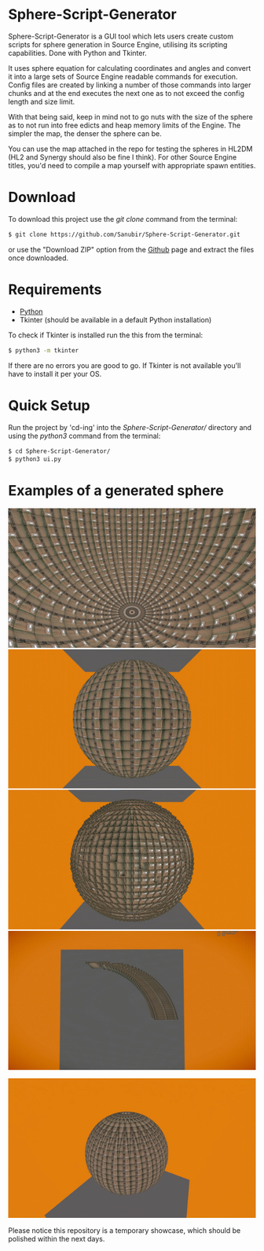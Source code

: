 # Sphere-Script-Generator

Sphere-Script-Generator is a GUI tool which lets users create custom scripts for sphere generation in Source Engine, utilising its scripting capabilities. Done with Python and Tkinter.

It uses sphere equation for calculating coordinates and angles and convert it into a large sets of Source Engine readable commands for execution. Config files are created by linking a number of those commands into larger chunks and at the end executes the next one as to not exceed the config length and size limit.

With that being said, keep in mind not to go nuts with the size of the sphere as to not run into free edicts and heap memory limits of the Engine. The simpler the map, the denser the sphere can be.

You can use the map attached in the repo for testing the spheres in HL2DM (HL2 and Synergy should also be fine I think). For other Source Engine titles, you'd need to compile a map yourself with appropriate spawn entities.
 
# Download
To download this project use the *git clone* command from the terminal:
```bash
$ git clone https://github.com/Sanubir/Sphere-Script-Generator.git
```
or use the "Download ZIP" option from the [Github](https://github.com/Sanubir/Sphere-Script-Generator) page and extract the files once downloaded.

# Requirements
 * [Python](https://www.python.org/)
 * Tkinter (should be available in a default Python installation)

To check if Tkinter is installed run the this from the terminal:
```bash
$ python3 -m tkinter
```

If there are no errors you are good to go.
If Tkinter is not available you'll have to install it per your OS.

# Quick Setup
Run the project by 'cd-ing' into the *Sphere-Script-Generator/* directory and using the *python3* command from the terminal:
```bash
$ cd Sphere-Script-Generator/
$ python3 ui.py
```

# Examples of a generated sphere
![](media/pic1.jpg)
![](media/pic2.jpg)
![](media/pic3.jpg)
![](media/pic0.jpg)

![](media/compressed.gif)


Please notice this repository is a temporary showcase, which should be polished within the next days.


